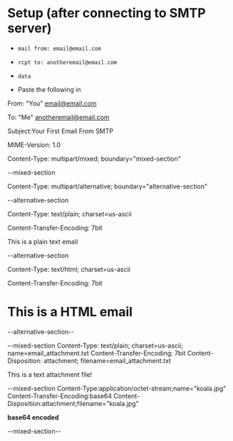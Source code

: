 # Setup (after connecting to SMTP server)

- `mail from: email@email.com`
- `rcpt to: anotheremail@email.com`
- `data`

- Paste the following in

From: "You" <email@email.com>

To: "Me" <anotheremail@email.com>

Subject:Your First Email From SMTP

MIME-Version: 1.0

Content-Type: multipart/mixed; boundary="mixed-section"



--mixed-section

Content-Type: multipart/alternative; boundary="alternative-section"


--alternative-section

Content-Type: text/plain; charset=us-ascii

Content-Transfer-Encoding: 7bit



This is a plain text email



--alternative-section

Content-Type: text/html; charset=us-ascii

Content-Transfer-Encoding: 7bit


<style type="text/css" media="screen">
html {
  font-family: sans-serif;
}
</style>
<div>
  <h1>This is a HTML email</h1>  
</div>


--alternative-section--

--mixed-section
Content-Type: text/plain; charset=us-ascii; name=email_attachment.txt
Content-Transfer-Encoding: 7bit
Content-Disposition: attachment; filename=email_attachment.txt

This is a text attachment file!

--mixed-section
Content-Type:application/octet-stream;name="koala.jpg"
Content-Transfer-Encoding:base64
Content-Disposition:attachment;filename="koala.jpg"

**base64 encoded**

--mixed-section--
